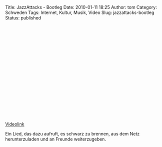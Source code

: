 Title: JazzAttacks - Bootleg
Date: 2010-01-11 18:25
Author: tom
Category: Schweden
Tags: Internet, Kultur, Musik, Video
Slug: jazzattacks-bootleg
Status: published

<p>
<object width="480" height="295">
<param name="movie" value="http://www.youtube-nocookie.com/v/Ytza80VE2no&amp;hl=sv_SE&amp;fs=1&amp;"></param><param name="allowFullScreen" value="true"></param><param name="allowscriptaccess" value="always"></param>

<embed src="http://www.youtube-nocookie.com/v/Ytza80VE2no&amp;hl=sv_SE&amp;fs=1&amp;" type="application/x-shockwave-flash" allowscriptaccess="always" allowfullscreen="true" width="480" height="295">
</embed>
</object>
  
[Videolink](http://www.youtube.com/watch?v=Ytza80VE2no)

</p>
Ein Lied, das dazu aufruft, es schwarz zu brennen, aus dem Netz
herunterzuladen und an Freunde weiterzugeben.

